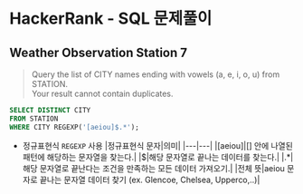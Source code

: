 # HackerRank - SQL 문제풀이

## Weather Observation Station 7
> Query the list of CITY names ending with vowels (a, e, i, o, u) from STATION. <br>Your result cannot contain duplicates.

```sql
SELECT DISTINCT CITY
FROM STATION
WHERE CITY REGEXP('[aeiou]$.*');
```

- 정규표현식 `REGEXP` 사용
   |정규표현식 문자|의미|
   |---|---|
   |[aeiou]|[] 안에 나열된 패턴에 해당하는 문자열을 찾는다.|
   |$|해당 문자열로 끝나는 데이터를 찾는다.|
   |.\*|해당 문자열로 끝난다는 조건을 만족하는 모든 데이터 가져오기.|
   |전체 뜻|aeiou 문자로 끝나는 문자열 데이터 찾기 (ex. Glencoe, Chelsea, Upperco,..)|
